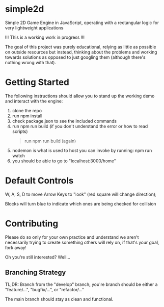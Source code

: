 # simple2d
Simple 2D Game Engine in JavaScript, operating with a rectangular logic for very lightweight applications

!!! This is a working work in progress !!!

The goal of this project was purely educational, relying as little as possible on outside resources but instead, 
thinking about the problems and working towards solutions as opposed to just googling them (although there's nothing wrong with that). 

# Getting Started
The following instructions should allow you to stand up the working demo and interact with the engine:

1. clone the repo
2. run npm install
3. check package.json to see the included commands
4. run npm run build
   (if you don't understand the error or how to read scripts)
    > run npm run build 
    (again)
5. nodemon is what is used to host you can invoke by running: npm run watch
6. you should be able to go to "localhost:3000/home"

# Default Controls
W, A, S, D to move
Arrow Keys to "look" (red square will change direction); 

Blocks will turn blue to indicate which ones are being checked for collision

# Contributing
Please do so only for your own practice and understand we aren't necessarily trying to create something 
others will rely on, if that's your goal, fork away!

Oh you're still interested? Well...
## Branching Strategy
TL;DR: Branch from the "develop" branch, you're branch should be either a "feature/...", "bugfix/...", or "refactor/..."

The main branch should stay as clean and functional. 